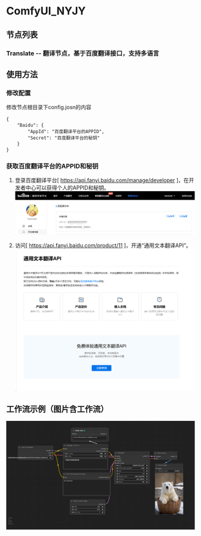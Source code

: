 # ComfyUI_NYJY
## 节点列表
### Translate -- 翻译节点，基于百度翻译接口，支持多语言

## 使用方法
### 修改配置
修改节点根目录下config.josn的内容
```
{
    "Baidu": {
        "AppId": "百度翻译平台的APPID",
        "Secret": "百度翻译平台的秘钥"
    }
}
```

### 获取百度翻译平台的APPID和秘钥
1. 登录百度翻译平台[ https://api.fanyi.baidu.com/manage/developer ]，在开发者中心可以获得个人的APPID和秘钥。
![alt text](docs/images/userinfo.png)

2. 访问[ https://api.fanyi.baidu.com/product/11 ]，开通“通用文本翻译API”。
![alt text](docs/images/api_service.png)

## 工作流示例（图片含工作流）
![alt text](docs/images/workflow-translate.png)
